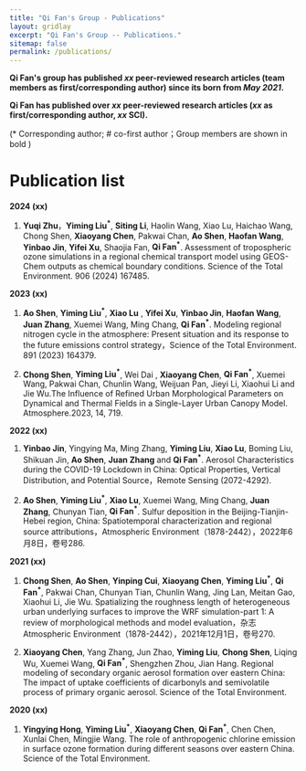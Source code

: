 ```yaml
---
title: "Qi Fan's Group - Publications"
layout: gridlay
excerpt: "Qi Fan's Group -- Publications."
sitemap: false
permalink: /publications/
---
```


**Qi Fan's group has published _xx_ peer-reviewed research articles (team members as first/corresponding author) since its born from _May 2021_.**

**Qi Fan has published over _xx_ peer-reviewed research articles (_xx_ as first/corresponding author, _xx_ SCI).**

(* Corresponding author; # co-first author；Group members are shown in bold )

# Publication list

**2024 (xx)**

1. **Yuqi Zhu**，**Yiming Liu<sup>*</sup>**, **Siting Li**, Haolin Wang, Xiao Lu, Haichao Wang, Chong Shen, **Xiaoyang Chen**, Pakwai Chan, **Ao Shen**, **Haofan Wang**, **Yinbao Jin**, **Yifei Xu**, Shaojia Fan, **Qi Fan<sup>*</sup>**. Assessment of tropospheric ozone simulations in a regional chemical transport model using GEOS-Chem outputs as chemical boundary conditions. Science of the Total Environment.  906 (2024) 167485.

**2023 (xx)**

1. **Ao Shen**, **Yiming Liu<sup>*</sup>**, **Xiao Lu** , **Yifei Xu**, **Yinbao Jin**, **Haofan Wang**, **Juan Zhang**, Xuemei Wang, Ming Chang, **Qi Fan<sup>*</sup>**.  Modeling regional nitrogen cycle in the atmosphere: Present situation and its response to the future emissions control strategy，Science of the Total Environment. 891 (2023) 164379.
 
2. **Chong Shen**, **Yiming Liu<sup>*</sup>**, Wei Dai , **Xiaoyang Chen**, **Qi Fan<sup>*</sup>**, Xuemei Wang, Pakwai Chan, Chunlin Wang, Weijuan Pan, Jieyi Li, Xiaohui Li and Jie Wu.The Influence of Refined Urban Morphological Parameters on Dynamical and Thermal Fields in a Single-Layer Urban Canopy Model. Atmosphere.2023, 14, 719.

**2022 (xx)**

1. **Yinbao Jin**, Yingying Ma, Ming Zhang, **Yiming Liu**, **Xiao Lu**, Boming Liu, Shikuan Jin, **Ao Shen**, **Juan Zhang** and **Qi Fan<sup>*</sup>**. Aerosol Characteristics during the COVID-19 Lockdown in China: Optical Properties, Vertical Distribution, and Potential Source，Remote Sensing (2072-4292).

2. **Ao Shen**, **Yiming Liu<sup>*</sup>**, **Xiao Lu**, Xuemei Wang, Ming Chang, **Juan Zhang**, Chunyan Tian, **Qi Fan<sup>*</sup>**. Sulfur deposition in the Beijing-Tianjin-Hebei region, China: Spatiotemporal characterization and regional source attributions，Atmospheric Environment（1878-2442），2022年6月8日，卷号286.

**2021 (xx)**

1. **Chong Shen**, **Ao Shen**, **Yinping Cui**, **Xiaoyang Chen**, **Yiming Liu<sup>*</sup>**, **Qi Fan<sup>*</sup>**, Pakwai Chan, Chunyan Tian, Chunlin Wang, Jing Lan, Meitan Gao, Xiaohui Li, Jie Wu. Spatializing the roughness length of heterogeneous urban underlying surfaces to improve the WRF simulation-part 1: A review of morphological methods and model evaluation，杂志Atmospheric Environment（1878-2442），2021年12月1日，卷号270.

2. **Xiaoyang Chen**, Yang Zhang, Jun Zhao, **Yiming Liu**, **Chong Shen**, Liqing Wu, Xuemei Wang, **Qi Fan<sup>*</sup>**, Shengzhen Zhou, Jian Hang. Regional modeling of secondary organic aerosol formation over eastern China: The impact of uptake coefficients of dicarbonyls and semivolatile process of primary organic aerosol. Science of the Total Environment.

**2020 (xx)**

1. **Yingying Hong**, **Yiming Liu<sup>*</sup>**, **Xiaoyang Chen**, **Qi Fan<sup>*</sup>**, Chen Chen, Xunlai Chen, Mingjie Wang. The role of anthropogenic chlorine emission in surface ozone formation during different seasons over eastern China. Science of the Total Environment.